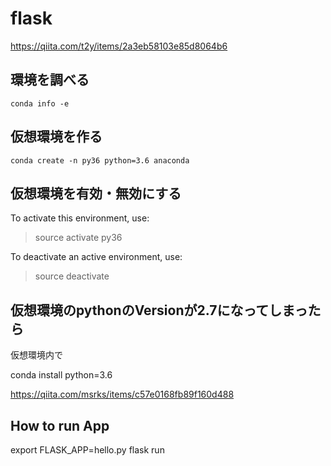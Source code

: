 # flask
https://qiita.com/t2y/items/2a3eb58103e85d8064b6

## 環境を調べる

```
conda info -e
```

## 仮想環境を作る

```
conda create -n py36 python=3.6 anaconda
```

## 仮想環境を有効・無効にする

To activate this environment, use:

> source activate py36

To deactivate an active environment, use:
> source deactivate

## 仮想環境のpythonのVersionが2.7になってしまったら

仮想環境内で

conda install python=3.6

https://qiita.com/msrks/items/c57e0168fb89f160d488

## How to run App


export FLASK_APP=hello.py
flask run
